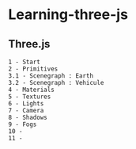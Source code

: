 # Learning-three-js

## Three.js

    1 - Start
    2 - Primitives
    3.1 - Scenegraph : Earth
    3.2 - Scenegraph : Vehicule
    4 - Materials
    5 - Textures
    6 - Lights
    7 - Camera
    8 - Shadows
    9 - Fogs
    10 - 
    11 - 